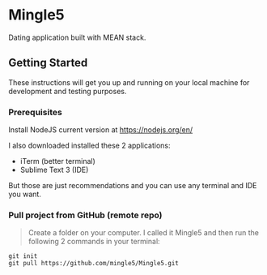 # Mingle5

Dating application built with MEAN stack.

## Getting Started

These instructions will get you up and running on your local machine for development and testing purposes.

### Prerequisites

Install NodeJS current version at https://nodejs.org/en/

I also downloaded installed these 2 applications:
* iTerm (better terminal)
* Sublime Text 3 (IDE)

But those are just recommendations and you can use any terminal and IDE you want.

### Pull project from GitHub (remote repo)

>Create a folder on your computer. I called it Mingle5 and then run the following 2 commands in your terminal:
```
git init
git pull https://github.com/mingle5/Mingle5.git
```